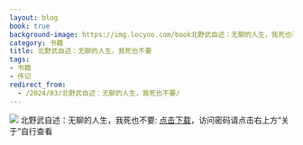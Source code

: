 ```yaml
---
layout: blog
book: true
background-image: https://img.locyoo.com/book北野武自述：无聊的人生，我死也不要.jpg
category: 书籍
title: 北野武自述：无聊的人生，我死也不要
tags:
- 书籍
- 传记
redirect_from:
  - /2024/03/北野武自述：无聊的人生，我死也不要/
---
```

![](https://img.locyoo.com/book北野武自述：无聊的人生，我死也不要.jpg)
北野武自述：无聊的人生，我死也不要: <a name = "ref1" href="https://url18.ctfile.com/f/50983618-1319973205-517b2a?p=3619">点击下载</a>，访问密码请点击右上方“关于”自行查看